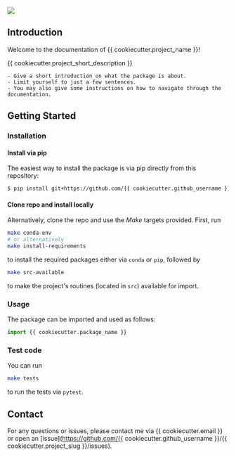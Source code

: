![](_static/logo.png)

## Introduction

Welcome to the documentation of {{ cookiecutter.project_name }}!

{{ cookiecutter.project_short_description }}

```{tip}
- Give a short introduction on what the package is about.
- Limit yourself to just a few sentences.
- You may also give some instructions on how to navigate through the documentation.
```

## Getting Started

### Installation

#### Install via pip

The easiest way to install the package is via pip directly from this repository:

```bash
$ pip install git+https://github.com/{{ cookiecutter.github_username }}/{{ cookiecutter.project_slug }}.git
```

#### Clone repo and install locally

Alternatively, clone the repo and use the *Make* targets provided.
First, run

```bash
make conda-env
# or alternatively
make install-requirements
```

to install the required packages either via `conda` or `pip`, followed by

```bash
make src-available
```

to make the project's routines (located in `src`) available for import.

### Usage

The package can be imported and used as follows:

```python
import {{ cookiecutter.package_name }}
```

### Test code

You can run

```bash
make tests
```

to run the tests via `pytest`.


## Contact

For any questions or issues, please contact me via {{ cookiecutter.email }} or open an [issue](https://github.com/{{ cookiecutter.github_username }}/{{ cookiecutter.project_slug }}/issues).
